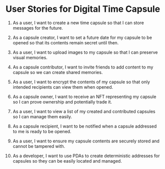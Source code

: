 # User Stories for Digital Time Capsule

   1. As a user, I want to create a new time capsule so that I can store messages for the future.

   2. As a capsule creator, I want to set a future date for my capsule to be opened so that its contents remain secret until then.

   3. As a user, I want to upload images to my capsule so that I can preserve visual memories.

   4. As a capsule contributor, I want to invite friends to add content to my capsule so we can create shared memories.

   5. As a user, I want to encrypt the contents of my capsule so that only intended recipients can view them when opened.

   6. As a capsule owner, I want to receive an NFT representing my capsule so I can prove ownership and potentially trade it.

   7. As a user, I want to view a list of my created and contributed capsules so I can manage them easily.

   8. As a capsule recipient, I want to be notified when a capsule addressed to me is ready to be opened.

   9. As a user, I want to ensure my capsule contents are securely stored and cannot be tampered with.

   10. As a developer, I want to use PDAs to create deterministic addresses for capsules so they can be easily located and managed.
